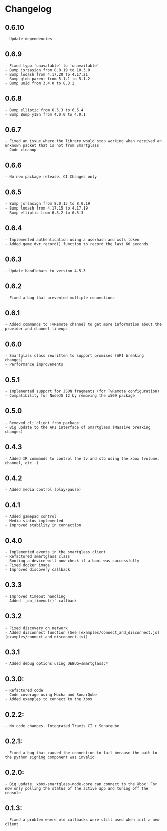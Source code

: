 # Changelog

## 0.6.10

    - Update dependencies
    
## 0.6.9

    - Fixed typo 'unavalable' to 'unavailable'
    - Bump jsrsasign from 8.0.19 to 10.3.0
    - Bump lodash from 4.17.20 to 4.17.21
    - Bump glob-parent from 5.1.1 to 5.1.2
    - Bump uuid from 3.4.0 to 8.3.2


## 0.6.8

    - Bump elliptic from 6.5.3 to 6.5.4
    - Bump Bump y18n from 4.0.0 to 4.0.1

## 0.6.7

    - Fixed an issue where the library would stop working when received an unknown packet that is not from Smartglass
    - Code cleanup

## 0.6.6

    - No new package release. CI Changes only

## 0.6.5

    - Bump jsrsasign from 8.0.13 to 8.0.19
    - Bump lodash from 4.17.15 to 4.17.19
    - Bump elliptic from 6.5.2 to 6.5.3

## 0.6.4

    - Implemented authentication using a userhash and xsts token
    - Added game_dvr_record() function to record the last 60 seconds

## 0.6.3

    - Update handlebars to version 4.5.3

## 0.6.2

    - Fixed a bug that prevented multiple connections

## 0.6.1

    - Added commands to TvRemote channel to get more information about the provider and channel lineups

## 0.6.0

    - Smartglass class rewritten to support promises (API breaking changes)
    - Performance improvements

## 0.5.1

    - Implemented support for JSON fragments (for TvRemote configuration)
    - Compatibility for NodeJS 12 by removing the x509 package

## 0.5.0

    - Removed cli client from package
    - Big update to the API interface of Smartglass (Massive breaking changes)

## 0.4.3

    - Added IR commands to control the tv and stb using the xbox (volume, channel, etc..)

## 0.4.2

    - Added media control (play/pause)

## 0.4.1

    - Added gamepad control
    - Media status implemented
    - Improved stability in connection

## 0.4.0

    - Implemented events in the smartglass client
    - Refactored smartglass class
    - Booting a device will now check if a boot was successfully
    - Fixed docker image
    - Improved discovery callback

## 0.3.3

    - Improved timeout handling
    - Added `_on_timeout()` callback

## 0.3.2

    - Fixed discovery on network
    - Added disconnect function (See [examples/connect_and_disconnect.js](examples/connect_and_disconnect.js))

## 0.3.1

    - Added debug options using DEBUG=smartglass:*

## 0.3.0:

    - Refactored code
    - Code coverage using Mocha and SonarQube
    - Added examples to connect to the Xbox

## 0.2.2:

    - No code changes. Integrated Travis CI + Sonarqube

## 0.2.1:

    - Fixed a bug that caused the connection to fail because the path to the python signing component was invalid

## 0.2.0:

    - Big update! xbox-smartglass-node-core can connect to the Xbox! For now only polling the status of the active app and tuning off the console

## 0.1.3:

    - Fixed a problem where old callbacks were still used when init a new client
